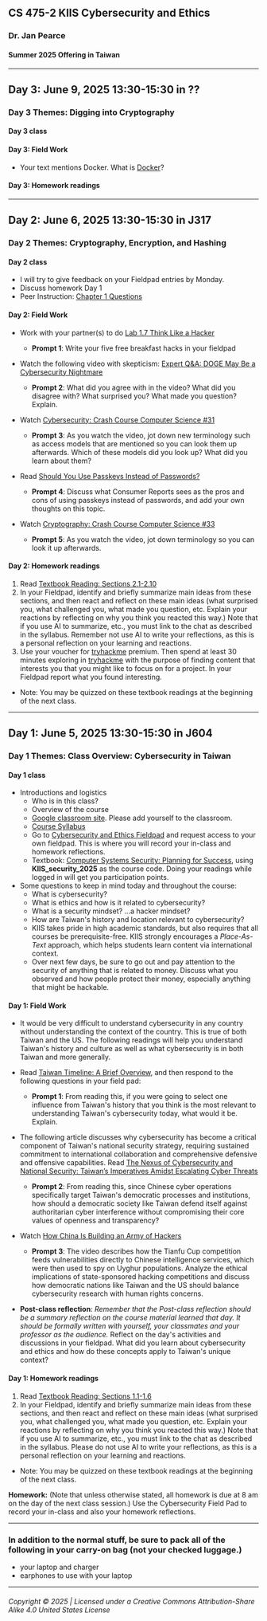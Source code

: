 ## CS 475-2 KIIS Cybersecurity and Ethics
### Dr. Jan Pearce
#### Summer 2025 Offering in Taiwan

---

## Day 3: June 9, 2025 13:30-15:30 in ??

### Day 3 Themes: Digging into Cryptography

#### Day 3 class



#### Day 3: Field Work

- Your text mentions Docker. What is [Docker](https://docs.docker.com/get-docker/)?


#### Day 3: Homework readings


---

## Day 2: June 6, 2025 13:30-15:30 in J317

### Day 2 Themes: Cryptography, Encryption, and Hashing

#### Day 2 class

- I will try to give feedback on your Fieldpad entries by Monday.
- Discuss homework Day 1
- Peer Instruction: [Chapter 1 Questions](https://runestone.academy/runestone/peer/peer_question?assignment_id=222666)

#### Day 2: Field Work

- Work with your partner(s) to do [Lab 1.7 Think Like a Hacker](https://runestone.academy/ns/books/published/KIIS_security_2025/lab-think-like-a-hacker.html)
  - **Prompt 1**: Write your five free breakfast hacks in your fieldpad

- Watch the following video with skepticism: [Expert Q&A: DOGE May Be a Cybersecurity Nightmare](https://www.thecipherbrief.com/column_article/expert-qa-doge-may-be-a-cybersecurity-nightmare)
  - **Prompt 2**: What did you agree with in the video? What did you disagree with? What surprised you? What made you question? Explain.

- Watch [Cybersecurity: Crash Course Computer Science #31](https://youtu.be/bPVaOlJ6ln0?feature=shared)
  - **Prompt 3**: As you watch the video, jot down new terminology such as access models that are mentioned so you can look them up afterwards. Which of these models did you look up? What did you learn about them?

- Read [Should You Use Passkeys Instead of Passwords?](https://www.consumerreports.org/electronics/digital-security/should-you-use-passkeys-instead-of-passwords-a1201817243/)
  - **Prompt 4**: Discuss what Consumer Reports sees as the pros and cons of using passkeys instead of passwords, and add your own thoughts on this topic. 

- Watch [Cryptography: Crash Course Computer Science #33](https://youtu.be/jhXCTbFnK8o?feature=shared)
  - **Prompt 5**: As you watch the video, jot down terminology so you can look it up afterwards.

#### Day 2: Homework readings

1. Read [Textbook Reading: Sections 2.1-2.10](https://runestone.academy/assignment/student/doAssignment?assignment_id=222667)
2. In your Fieldpad, identify and briefly summarize main ideas from these sections, and then react and reflect on these main ideas (what surprised you, what challenged you, what made you question, etc. Explain your reactions by reflecting on why you think you reacted this way.) Note that if you use AI to summarize, etc., you must link to the chat as described in the syllabus. Remember  not use AI to write your reflections, as this is a personal reflection on your learning and reactions.
3. Use your voucher for [tryhackme](https://tryhackme.com/dashboard) premium. Then spend at least 30 minutes exploring in [tryhackme](https://tryhackme.com/dashboard) with the purpose of finding content that interests you that you might like to focus on for a project. In your Fieldpad report what you found interesting.

- Note: You may be quizzed on these textbook readings at the beginning of the next class.

---

## Day 1: June 5, 2025 13:30-15:30 in J604

### Day 1 Themes: Class Overview: Cybersecurity in Taiwan

#### Day 1 class

- Introductions and logistics
  - Who is in this class?
  - Overview of the course
  - [Google classroom site](https://classroom.google.com/c/NjI5OTgzMTIxNjY0?cjc=rpt2rpgv). Please add yourself to the classroom.
  - [Course Syllabus](https://docs.google.com/document/d/1Jc3zh2cSTOSD7iw2UVOWAKhpYxg6cWGW/edit?usp=sharing&ouid=100810602293768157293&rtpof=true&sd=true)
  - Go to [Cybersecurity and Ethics Fieldpad](https://drive.google.com/drive/folders/1uR21yTw9cVIfzlwDqEaM-65S4X_lNwuN?usp=drive_link) and request access to your own fieldpad. This is where you will record your in-class and homework reflections.
  - Textbook: [Computer Systems Security: Planning for Success](https://runestone.academy/ns/books/published/KIIS_security_2025/comp-sys-sec.html), using **KIIS_security_2025** as the course code. Doing your readings while logged in will get you participation points.
- Some questions to keep in mind today and throughout the course:
  - What is cybersecurity?
  - What is ethics and how is it related to cybersecurity?
  - What is a security mindset? ...a hacker mindset?
  - How are Taiwan's history and location relevant to cybersecurity?
  - KIIS takes pride in high academic standards, but also requires that all courses be prerequisite-free. KIIS strongly encourages a *Place-As-Text* approach, which helps students learn content via international context.
  - Over next few days, be sure to go out and pay attention to the security of anything that is related to money. Discuss what you observed and how people protect their money, especially anything that might be hackable.

#### Day 1: Field Work

- It would be very difficult to understand cybersecurity in any country without understanding the context of the country. This is true of both Taiwan and the US. The following readings will help you understand Taiwan's history and culture as well as what cybersecurity is in both Taiwan and more generally.

- Read [Taiwan Timeline: A Brief Overview](https://taiwanpolicycentre.com/research/timeline/), and then respond to the following questions in your field pad:
  - **Prompt 1**: From reading this, if you were going to select one influence from Taiwan's history that you think is the most relevant to understanding Taiwan's cybersecurity today, what would it be. Explain.

- The following article discusses why cybersecurity has become a critical component of Taiwan's national security strategy, requiring sustained commitment to international collaboration and comprehensive defensive and offensive capabilities. Read [The Nexus of Cybersecurity and National Security: Taiwan’s Imperatives Amidst Escalating Cyber Threats](https://globaltaiwan.org/2024/03/the-nexus-of-cybersecurity-and-national-security-taiwans-imperatives-amidst-escalating-cyber-threats/)
  - **Prompt 2**: From reading this, since Chinese cyber operations specifically target Taiwan's democratic processes and institutions, how should a democratic society like Taiwan defend itself against authoritarian cyber interference without compromising their core values of openness and transparency?

- Watch [How China Is Building an Army of Hackers](https://youtu.be/8kpnSb4yGR0?feature=shared)
  - **Prompt 3**: The video describes how the Tianfu Cup competition feeds vulnerabilities directly to Chinese intelligence services, which were then used to spy on Uyghur populations. Analyze the ethical implications of state-sponsored hacking competitions and discuss how democratic nations like Taiwan and the US should balance cybersecurity research with human rights concerns.

- **Post-class reflection**: *Remember that the Post-class reflection should be a summary reflection on the course material learned that day. It should be formally written with yourself, your classmates and your professor as the audience.* Reflect on the day's activities and discussions in your fieldpad. What did you learn about cybersecurity and ethics and how do these concepts apply to Taiwan's unique context?

#### Day 1: Homework readings

1. Read [Textbook Reading: Sections 1.1-1.6](https://runestone.academy/assignment/student/doAssignment?assignment_id=222623)
2. In your Fieldpad, identify and briefly summarize main ideas from these sections, and then react and reflect on these main ideas (what surprised you, what challenged you, what made you question, etc. Explain your reactions by reflecting on why you think you reacted this way.) Note that if you use AI to summarize, etc., you must link to the chat as described in the syllabus. Please do not use AI to write your reflections, as this is a personal reflection on your learning and reactions.

- Note: You may be quizzed on these textbook readings at the beginning of the next class.

**Homework:**
(Note that unless otherwise stated, all homework is due at 8 am on the day of the next class session.) Use the Cybersecurity Field Pad to record your in-class and also your homework reflections.

---

### In addition to the normal stuff, be sure to pack all of the following in your carry-on bag (not your checked luggage.)

- your laptop and charger
- earphones to use with your laptop

---

###### Copyright © 2025 | Licensed under a Creative Commons Attribution-Share Alike 4.0 United States License
